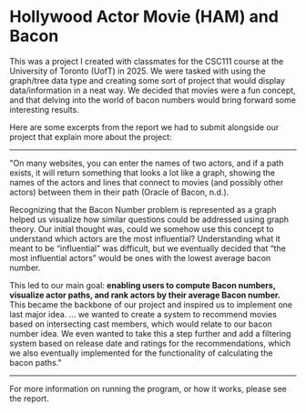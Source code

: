 # Hollywood Actor Movie (HAM) and Bacon
This was a project I created with classmates for the CSC111 course at the University of Toronto (UofT) in 2025. We were tasked with using the graph/tree data type and creating some sort of project that would display data/information in a neat way. We decided that movies were a fun concept, and that delving into the world of bacon numbers would bring forward some interesting results.

Here are some excerpts from the report we had to submit alongside our project that explain more about the project:
________________________________________________________________________________________________________________________________
"On many websites, you can enter the names of two actors, and if a path exists, it will return something that looks a lot like a graph, showing the names of the actors and lines that connect to movies (and possibly other actors) between them in their path (Oracle of Bacon, n.d.).

Recognizing that the Bacon Number problem is represented as a graph helped us visualize how similar questions could be addressed using graph theory. Our initial thought was, could we somehow use this concept to understand which actors are the most influential? Understanding what it meant to be “influential” was difficult, but we eventually decided that “the most influential actors” would be ones with the lowest average bacon number.

This led to our main goal: **enabling users to compute Bacon numbers, visualize actor paths, and rank actors by their average Bacon number.** This became the backbone of our project and inspired us to implement one last major idea. ... we wanted to create a system to recommend movies based on intersecting cast members, which would relate to our bacon number idea. We even wanted to take this a step further and add a filtering system based on release date and ratings for the recommendations, which we also eventually implemented for the functionality of calculating the bacon paths."
________________________________________________________________________________________________________________________________
For more information on running the program, or how it works, please see the report.

